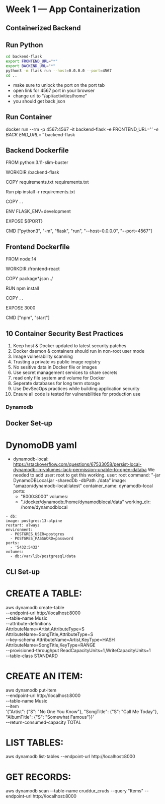 # Week 1 — App Containerization

## Containerized Backend

## Run Python 
```sh
cd backend-flask
export FRONTEND_URL="*"
export BACKEND_URL="*"
python3 -m flask run --host=0.0.0.0 --port=4567
cd ..
```

- make sure to unlock the port on the port tab
- open link for 4567 port in your browser
- change url to "/api/activities/home"
- you should get back json


## Run Container
docker run --rm -p 4567:4567 -it backend-flask -e FRONTEND_URL='*' -e BACK
END_URL='*' backend-flask


## Backend Dockerfile
FROM python:3.11-slim-buster

WORKDIR /backend-flask

COPY requirements.txt requirements.txt

Run pip install -r requirements.txt

COPY . .

ENV FLASK_ENV=development

EXPOSE ${PORT}

CMD ["python3", "-m", "flask", "run", "--host=0.0.0.0", "--port=4567"]


## Frontend Dockerfile

FROM node:14

WORKDIR /frontend-react

COPY package*.json ./

RUN npm install

COPY . .

EXPOSE 3000

CMD ["npm", "start"]


## 10 Container Security Best Practices
1. Keep host & Docker updated to latest security patches
2. Docker daemon & containers should run in non-root user mode
3. Image vulnerability scanning
4. Trusting a private vs public image registry
5. No sesitive data in Docker file or images
6. Use secret management services to share secrets
7. read only file system and volume for Docker
8. Seperate databases for long term storage
9. Use DevSecOps practices while building application security
10. Ensure all code is tested for vulnerabilities for production use

### Dynamodb 

## Docker Set-up
 # DynomoDB yaml
   - dynamodb-local:
     https://stackoverflow.com/questions/67533058/persist-local-dynamodb-in-volumes-lack-permission-unable-to-open-databa
     We needed to add user: root to get this working.
    user: root
    command: "-jar DynamoDBLocal.jar -sharedDb -dbPath ./data"
    image: "amazon/dynamodb-local:latest"
    container_name: dynamodb-local
    ports:
       - "8000:8000"
    volumes:
       - "./docker/dynamodb:/home/dynamodblocal/data"
    working_dir: /home/dynamodblocal
    
    - db:
    image: postgres:13-alpine
    restart: always
    environment:
      - POSTGRES_USER=postgres
      - POSTGRES_PASSWORD=password
    ports:
      - '5432:5432'
    volumes:
      - db:/var/lib/postgresql/data

    
## CLI Set-up

# CREATE A TABLE:
  aws dynamodb create-table \
    --endpoint-url http://localhost:8000 \
    --table-name Music \
    --attribute-definitions \
        AttributeName=Artist,AttributeType=S \
        AttributeName=SongTitle,AttributeType=S \
    --key-schema AttributeName=Artist,KeyType=HASH AttributeName=SongTitle,KeyType=RANGE \
    --provisioned-throughput ReadCapacityUnits=1,WriteCapacityUnits=1 \
    --table-class STANDARD
# CREATE AN ITEM:
  aws dynamodb put-item \
    --endpoint-url http://localhost:8000 \
    --table-name Music \
    --item \
        '{"Artist": {"S": "No One You Know"}, "SongTitle": {"S": "Call Me Today"}, "AlbumTitle": {"S": "Somewhat Famous"}}' \
    --return-consumed-capacity TOTAL
# LIST TABLES: 
  aws dynamodb list-tables --endpoint-url http://localhost:8000

# GET RECORDS:
  aws dynamodb scan --table-name cruddur_cruds --query "Items" --endpoint-url http://localhost:8000
